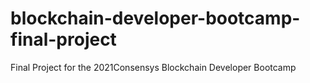 # blockchain-developer-bootcamp-final-project
Final Project for the 2021Consensys Blockchain Developer Bootcamp
